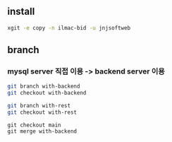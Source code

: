 
## install

```sh
xgit -e copy -n ilmac-bid -u jnjsoftweb
```

## branch

### mysql server 직접 이용 -> backend server 이용

```sh
git branch with-backend
git checkout with-backend

git branch with-rest
git checkout with-rest
```

```
git checkout main
git merge with-backend
```